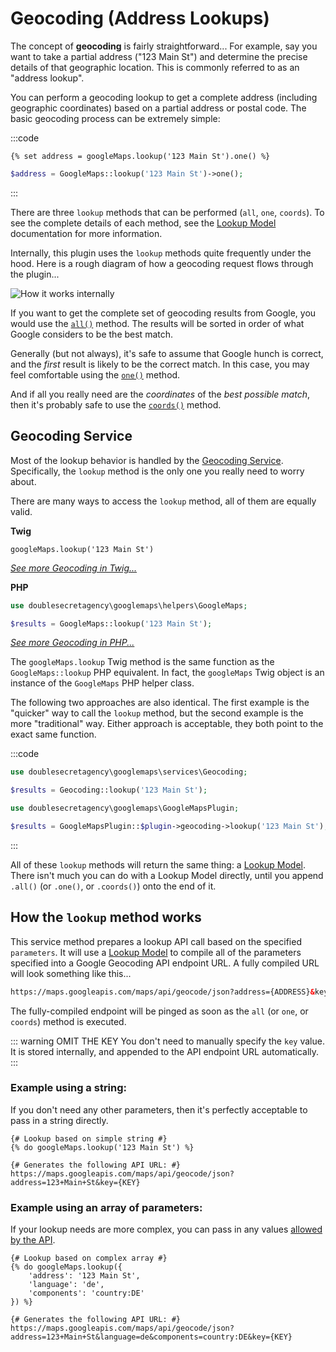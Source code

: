 # Geocoding (Address Lookups)

The concept of **geocoding** is fairly straightforward... For example, say you want to take a partial address ("123 Main St") and determine the precise details of that geographic location. This is commonly referred to as an "address lookup".

You can perform a geocoding lookup to get a complete address (including geographic coordinates) based on a partial address or postal code. The basic geocoding process can be extremely simple:

:::code
```twig
{% set address = googleMaps.lookup('123 Main St').one() %}
```
```php
$address = GoogleMaps::lookup('123 Main St')->one();
```
:::

There are three `lookup` methods that can be performed (`all`, `one`, `coords`). To see the complete details of each method, see the [Lookup Model](/models/lookup-model/) documentation for more information.

Internally, this plugin uses the `lookup` methods quite frequently under the hood. Here is a rough diagram of how a geocoding request flows through the plugin... 

<img class="dropshadow" :src="$withBase('/images/geocoding/perform-address-lookup-internal.png')" alt="How it works internally">

If you want to get the complete set of geocoding results from Google, you would use the [`all()`](/models/lookup-model/#all) method. The results will be sorted in order of what Google considers to be the best match.

Generally (but not always), it's safe to assume that Google hunch is correct, and the _first_ result is likely to be the correct match. In this case, you may feel comfortable using the [`one()`](/models/lookup-model/#one) method.

And if all you really need are the _coordinates_ of the _best possible match_, then it's probably safe to use the [`coords()`](/models/lookup-model/#coords) method.

## Geocoding Service

Most of the lookup behavior is handled by the [Geocoding Service](/services/geocoding-service/). Specifically, the `lookup` method is the only one you really need to worry about.

There are many ways to access the `lookup` method, all of them are equally valid.

**Twig**

```twig
googleMaps.lookup('123 Main St')
```

[_See more Geocoding in Twig..._](/geocoding/methods/)

**PHP**

```php
use doublesecretagency\googlemaps\helpers\GoogleMaps;

$results = GoogleMaps::lookup('123 Main St');
```

[_See more Geocoding in PHP..._](/geocoding/methods/)

The `googleMaps.lookup` Twig method is the same function as the `GoogleMaps::lookup` PHP equivalent. In fact, the `googleMaps` Twig object is an instance of the `GoogleMaps` PHP helper class.

The following two approaches are also identical. The first example is the "quicker" way to call the `lookup` method, but the second example is the more "traditional" way. Either approach is acceptable, they both point to the exact same function. 

:::code
```php
use doublesecretagency\googlemaps\services\Geocoding;

$results = Geocoding::lookup('123 Main St');
```
```php
use doublesecretagency\googlemaps\GoogleMapsPlugin;

$results = GoogleMapsPlugin::$plugin->geocoding->lookup('123 Main St');
```
:::

All of these `lookup` methods will return the same thing: a [Lookup Model](/models/lookup-model/). There isn't much you can do with a Lookup Model directly, until you append `.all()` (or `.one()`, or `.coords()`) onto the end of it.

## How the `lookup` method works

This service method prepares a lookup API call based on the specified `parameters`. It will use a [Lookup Model](/models/lookup-model/) to compile all of the parameters specified into a Google Geocoding API endpoint URL. A fully compiled URL will look something like this...

```html
https://maps.googleapis.com/maps/api/geocode/json?address={ADDRESS}&key={KEY}
```

The fully-compiled endpoint will be pinged as soon as the `all` (or `one`, or `coords`) method is executed.

::: warning OMIT THE KEY
You don't need to manually specify the `key` value. It is stored internally, and appended to the API endpoint URL automatically.
:::

### Example using a string:

If you don't need any other parameters, then it's perfectly acceptable to pass in a string directly.

```twig
{# Lookup based on simple string #}
{% do googleMaps.lookup('123 Main St') %}

{# Generates the following API URL: #}
https://maps.googleapis.com/maps/api/geocode/json?address=123+Main+St&key={KEY}
```

### Example using an array of parameters:

If your lookup needs are more complex, you can pass in any values [allowed by the API](https://developers.google.com/maps/documentation/geocoding/intro#geocoding).

```twig
{# Lookup based on complex array #}
{% do googleMaps.lookup({
    'address': '123 Main St',
    'language': 'de',
    'components': 'country:DE'
}) %}

{# Generates the following API URL: #}
https://maps.googleapis.com/maps/api/geocode/json?address=123+Main+St&language=de&components=country:DE&key={KEY}
```
